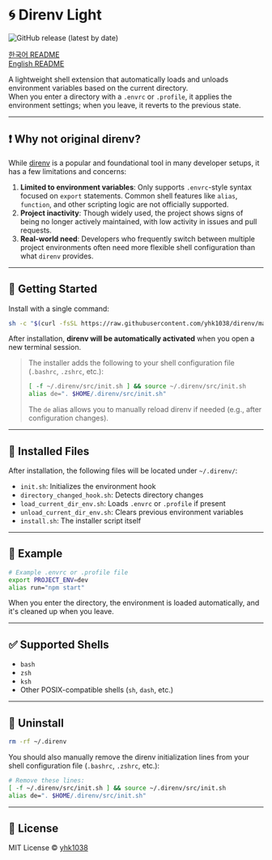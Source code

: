 # 🌀 Direnv Light

![GitHub release (latest by date)](https://img.shields.io/github/v/release/yhk1038/direnv?style=flat-square)

[한국어 README](./README.ko.md)\
[English README](./README.md)

A lightweight shell extension that automatically loads and unloads environment variables based on the current directory.\
When you enter a directory with a `.envrc` or `.profile`, it applies the environment settings; when you leave, it reverts to the previous state.

---

## ❗ Why not original direnv?

While [direnv](https://github.com/direnv/direnv) is a popular and foundational tool in many developer setups, it has a few limitations and concerns:

1. **Limited to environment variables**: Only supports `.envrc`-style syntax focused on `export` statements. Common shell features like `alias`, `function`, and other scripting logic are not officially supported.
2. **Project inactivity**: Though widely used, the project shows signs of being no longer actively maintained, with low activity in issues and pull requests.
3. **Real-world need**: Developers who frequently switch between multiple project environments often need more flexible shell configuration than what `direnv` provides.

---

## 🚀 Getting Started

Install with a single command:

```sh
sh -c "$(curl -fsSL https://raw.githubusercontent.com/yhk1038/direnv/main/install.sh)"
```

After installation, **direnv will be automatically activated** when you open a new terminal session.

> The installer adds the following to your shell configuration file (`.bashrc`, `.zshrc`, etc.):
> ```bash
> [ -f ~/.direnv/src/init.sh ] && source ~/.direnv/src/init.sh
> alias de=". $HOME/.direnv/src/init.sh"
> ```
>
> The `de` alias allows you to manually reload direnv if needed (e.g., after configuration changes).

---

## 📂 Installed Files

After installation, the following files will be located under `~/.direnv/`:

- `init.sh`: Initializes the environment hook
- `directory_changed_hook.sh`: Detects directory changes
- `load_current_dir_env.sh`: Loads `.envrc` or `.profile` if present
- `unload_current_dir_env.sh`: Clears previous environment variables
- `install.sh`: The installer script itself

---

## 🧪 Example

```bash
# Example .envrc or .profile file
export PROJECT_ENV=dev
alias run="npm start"
```

When you enter the directory, the environment is loaded automatically, and it's cleaned up when you leave.

---

## ✅ Supported Shells

- `bash`
- `zsh`
- `ksh`
- Other POSIX-compatible shells (`sh`, `dash`, etc.)

---

## 🧹 Uninstall

```sh
rm -rf ~/.direnv
```

You should also manually remove the direnv initialization lines from your shell configuration file (`.bashrc`, `.zshrc`, etc.):

```bash
# Remove these lines:
[ -f ~/.direnv/src/init.sh ] && source ~/.direnv/src/init.sh
alias de=". $HOME/.direnv/src/init.sh"
```

---

## 📄 License

MIT License © [yhk1038](https://github.com/yhk1038)

